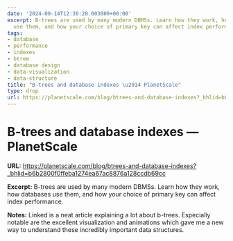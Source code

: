 ```yaml
---
date: '2024-09-14T12:30:20.003000+00:00'
excerpt: B-trees are used by many modern DBMSs. Learn how they work, how databases
  use them, and how your choice of primary key can affect index performance.
tags:
- database
- performance
- indexes
- btree
- database design
- data-visualization
- data-structure
title: "B-trees and database indexes \u2014 PlanetScale"
type: drop
url: https://planetscale.com/blog/btrees-and-database-indexes?_bhlid=b6b2800f0ffeba1274ea67ac8876a128ccdb69cc
---
```


# B-trees and database indexes — PlanetScale

**URL:** https://planetscale.com/blog/btrees-and-database-indexes?_bhlid=b6b2800f0ffeba1274ea67ac8876a128ccdb69cc

**Excerpt:** B-trees are used by many modern DBMSs. Learn how they work, how databases use them, and how your choice of primary key can affect index performance.

**Notes:**
Linked is a neat article explaining a lot about b-trees. Especially notable are the excellent visualization and animations which gave me a new way to understand these incredibly important data structures.
